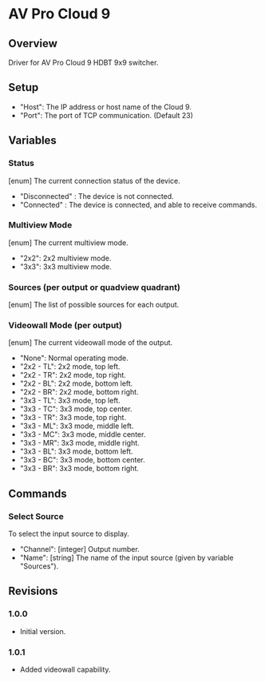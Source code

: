 # AV Pro Cloud 9

## Overview

Driver for AV Pro Cloud 9 HDBT 9x9 switcher.

## Setup
- "Host": The IP address or host name of the Cloud 9.
- "Port": The port of TCP communication. (Default 23)


## Variables

### Status
[enum] The current connection status of the device.
- "Disconnected" : The device is not connected.
- "Connected" : The device is connected, and able to receive commands.

### Multiview Mode
[enum] The current multiview mode.
- "2x2": 2x2 multiview mode.
- "3x3": 3x3 multiview mode.

### Sources (per output or quadview quadrant)
[enum] The list of possible sources for each output.

### Videowall Mode (per output)
[enum] The current videowall mode of the output.
- "None": Normal operating mode.
- "2x2 - TL": 2x2 mode, top left.
- "2x2 - TR": 2x2 mode, top right.
- "2x2 - BL": 2x2 mode, bottom left.
- "2x2 - BR": 2x2 mode, bottom right.
- "3x3 - TL": 3x3 mode, top left.
- "3x3 - TC": 3x3 mode, top center.
- "3x3 - TR": 3x3 mode, top right.
- "3x3 - ML": 3x3 mode, middle left.
- "3x3 - MC": 3x3 mode, middle center.
- "3x3 - MR": 3x3 mode, middle right.
- "3x3 - BL": 3x3 mode, bottom left.
- "3x3 - BC": 3x3 mode, bottom center.
- "3x3 - BR": 3x3 mode, bottom right.


## Commands

### Select Source
To select the input source to display.
- "Channel": [integer] Output number.
- "Name": [string] The name of the input source (given by variable "Sources").

## Revisions

### 1.0.0
- Initial version.

### 1.0.1
- Added videowall capability.